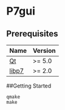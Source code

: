 # P7gui

## Prerequisites

| Name                                               | Version  |
| -------------------------------------------------- | -------- |
| [Qt](https://www.qt.io/)                           | >= 5.0   |
| [libp7](https://github.com/cakeisalie5/libp7/)     | >= 2.0   |

##Getting Started

```
qmake
make
```